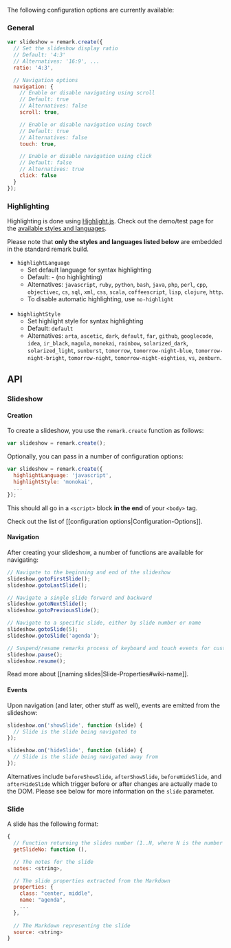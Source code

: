 The following configuration options are currently available:

### <a name="general">General</a>

```javascript
var slideshow = remark.create({
  // Set the slideshow display ratio
  // Default: '4:3'
  // Alternatives: '16:9', ...
  ratio: '4:3',

  // Navigation options
  navigation: {
    // Enable or disable navigating using scroll
    // Default: true
    // Alternatives: false
    scroll: true,

    // Enable or disable navigation using touch
    // Default: true
    // Alternatives: false
    touch: true,

    // Enable or disable navigation using click
    // Default: false
    // Alternatives: true
    click: false
  }
}); 
```

### <a name="highlighting">Highlighting</a>

Highlighting is done using [Highlight.js](http://softwaremaniacs.org/soft/highlight/en/). Check out the demo/test page for the [available styles and languages](http://softwaremaniacs.org/media/soft/highlight/test.html). 

Please note that **only the styles and languages listed below** are embedded in the standard remark build.

* `highlightLanguage`
  * Set default language for syntax highlighting
  * Default: - (no highlighting)
  * Alternatives: `javascript`, `ruby`, `python`, `bash`, `java`, `php`, `perl`, `cpp`, `objectivec`, `cs`, `sql`, `xml`, `css`, `scala`, `coffeescript`, `lisp`, `clojure`, `http`.
  * To disable automatic highlighting, use `no-highlight`
<br /><br />
* `highlightStyle`
  * Set highlight style for syntax highlighting
  * Default: `default`
  * Alternatives: `arta`, `ascetic`, `dark`, `default`, `far`, `github`, `googlecode`, `idea`, `ir_black`, `magula`, `monokai`, `rainbow`, `solarized_dark`, `solarized_light`, `sunburst`, `tomorrow`, `tomorrow-night-blue`, `tomorrow-night-bright`, `tomorrow-night`, `tomorrow-night-eighties`, `vs`, `zenburn`.

## API

### Slideshow

#### <a name="general">Creation</a>

To create a slideshow, you use the `remark.create` function as follows:

```javascript
var slideshow = remark.create();
```

Optionally, you can pass in a number of configuration options:

```javascript
var slideshow = remark.create({
  highlightLanguage: 'javascript',
  highlightStyle: 'monokai',
  ...
});
```

This should all go in a `<script>` block __in the end__ of your `<body>` tag.

Check out the list of [[configuration options|Configuration-Options]].

#### Navigation

After creating your slideshow, a number of functions are available for navigating:

```javascript
// Navigate to the beginning and end of the slideshow
slideshow.gotoFirstSlide();
slideshow.gotoLastSlide();

// Navigate a single slide forward and backward
slideshow.gotoNextSlide();
slideshow.gotoPreviousSlide();

// Navigate to a specific slide, either by slide number or name
slideshow.gotoSlide(5);
slideshow.gotoSlide('agenda');

// Suspend/resume remarks process of keyboard and touch events for custom builds, etc...
slideshow.pause();
slideshow.resume();
```

Read more about [[naming slides|Slide-Properties#wiki-name]].

#### Events

Upon navigation (and later, other stuff as well), events are emitted from the slideshow:

```javascript
slideshow.on('showSlide', function (slide) {
  // Slide is the slide being navigated to
});

slideshow.on('hideSlide', function (slide) {
  // Slide is the slide being navigated away from
});
```

Alternatives include `beforeShowSlide`, `afterShowSlide`, `beforeHideSlide`, and `afterHideSlide` which trigger before or after changes are actually made to the DOM.  Please see below for more information on the `slide` parameter.

### Slide

A slide has the following format:

```javascript
{
  // Function returning the slides number (1..N, where N is the number of slides)
  getSlideNo: function (),

  // The notes for the slide
  notes: <string>,

  // The slide properties extracted from the Markdown
  properties: {
    class: "center, middle",
    name: "agenda",
    ...
  },
  
  // The Markdown representing the slide
  source: <string>
}
```